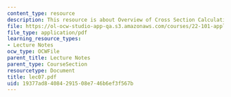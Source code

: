 ```yaml
---
content_type: resource
description: This resource is about Overview of Cross Section Calculation.
file: https://ol-ocw-studio-app-qa.s3.amazonaws.com/courses/22-101-applied-nuclear-physics-fall-2006/19377ad84084291508e746b6ef3f567b_lec07.pdf
file_type: application/pdf
learning_resource_types:
- Lecture Notes
ocw_type: OCWFile
parent_title: Lecture Notes
parent_type: CourseSection
resourcetype: Document
title: lec07.pdf
uid: 19377ad8-4084-2915-08e7-46b6ef3f567b
---
```

